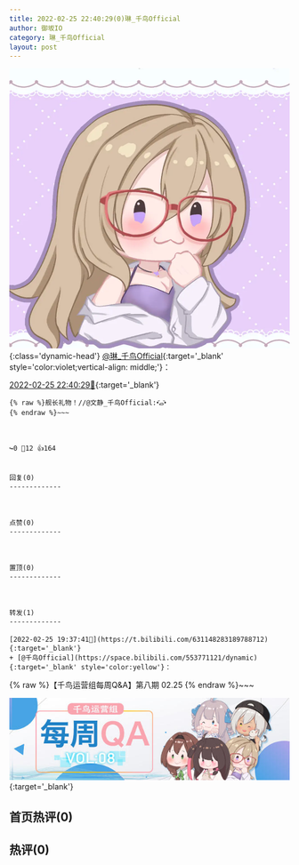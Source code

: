 ```yaml
---
title: 2022-02-25 22:40:29(0)琳_千鸟Official
author: 御坂IO
category: 琳_千鸟Official
layout: post
---
```


![img](/images/c0a88f85ebd0d056f37b114e0748e69556c8b488.jpg){:class='dynamic-head'}
[@琳_千鸟Official](https://space.bilibili.com/1620923329/dynamic){:target='_blank' style='color:violet;vertical-align: middle;'}：

[2022-02-25 22:40:29🔗](https://t.bilibili.com/631195390391091203){:target='_blank'}

~~~
{% raw %}舰长礼物！//@文静_千鸟Official:•᷄ࡇ•᷅
{% endraw %}~~~



↪️0 💬12 👍164


回复(0)
-------------



点赞(0)
-------------



置顶(0)
-------------



转发(1)
-------------

[2022-02-25 19:37:41🔗](https://t.bilibili.com/631148283189788712){:target='_blank'}
+ [@千鸟Official](https://space.bilibili.com/553771121/dynamic){:target='_blank' style='color:yellow'}：
~~~
{% raw %}【千鸟运营组每周Q&A】第八期 02.25
{% endraw %}~~~



[![img](/images/4e0e1a9868a4427051649a0ff879e1c0752e4cad.jpg)](///www.bilibili.com/read/cv15419966){:target='_blank'}



首页热评(0)
-------------



热评(0)
-------------



